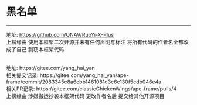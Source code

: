 # 黑名单
- - -

地址: https://github.com/QNAV/RuoYi-X-Plus
<br>
上榜缘由 使用本框架二次开源并未有任何声明与标注 将所有代码的作者名全都改成了自己 剽窃本框架代码

<br>
地址: https://gitee.com/yang_hai_yan
<br>
相关提交记录: https://gitee.com/yang_hai_yan/ape-frame/commit/2083345c8a6cbb1461081d3c6c130f5cdb046e4a
<br>
相关PR记录: https://gitee.com/classicChickenWings/ape-frame/pulls/4
<br>
上榜缘由 涉嫌搬运抄袭本框架代码 更改作者名后 提交给其他开源项目
